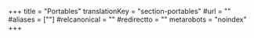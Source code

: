+++
title = "Portables"
translationKey = "section-portables"
#url = ""
#aliases = [""]
#relcanonical = ""
#redirectto = ""
metarobots = "noindex"
+++
